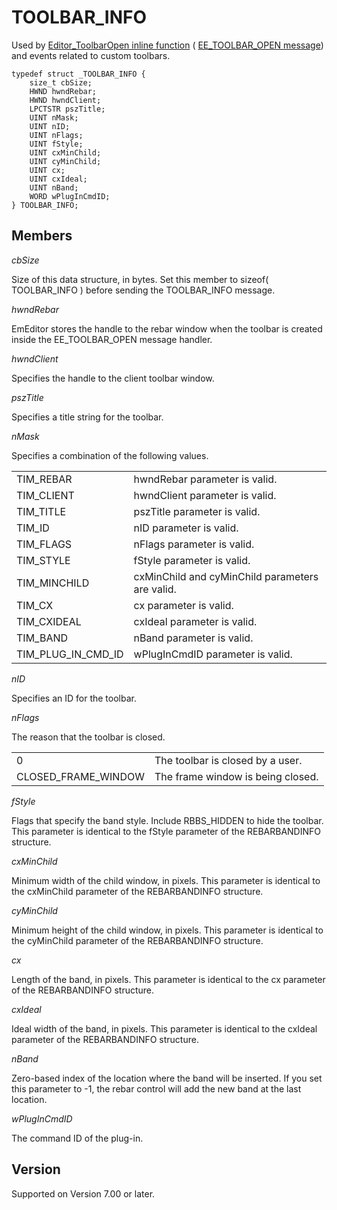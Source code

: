 # TOOLBAR\_INFO

Used by [Editor\_ToolbarOpen inline function](../macro/editor_toolbaropen) ( [EE\_TOOLBAR\_OPEN message](../message/ee_toolbar_open)) and events related to custom toolbars.

```
typedef struct _TOOLBAR_INFO {
	size_t cbSize;
	HWND hwndRebar;
	HWND hwndClient;
	LPCTSTR pszTitle;
	UINT nMask;
	UINT nID;
	UINT nFlags;
	UINT fStyle;
	UINT cxMinChild;
	UINT cyMinChild;
	UINT cx;
	UINT cxIdeal;
	UINT nBand;
	WORD wPlugInCmdID;
} TOOLBAR_INFO;
```

## Members

_cbSize_

Size of this data structure, in bytes. Set this member to sizeof( TOOLBAR\_INFO ) before sending the TOOLBAR\_INFO message.

_hwndRebar_

EmEditor stores the handle to the rebar window when the toolbar is created inside the EE\_TOOLBAR\_OPEN message handler.

_hwndClient_

Specifies the handle to the client toolbar window.

_pszTitle_

Specifies a title string for the toolbar.

_nMask_

Specifies a combination of the following values.

|     |     |
| --- | --- |
| TIM\_REBAR | hwndRebar parameter is valid. |
| TIM\_CLIENT | hwndClient parameter is valid. |
| TIM\_TITLE | pszTitle parameter is valid. |
| TIM\_ID | nID parameter is valid. |
| TIM\_FLAGS | nFlags parameter is valid. |
| TIM\_STYLE | fStyle parameter is valid. |
| TIM\_MINCHILD | cxMinChild and cyMinChild parameters are valid. |
| TIM\_CX | cx parameter is valid. |
| TIM\_CXIDEAL | cxIdeal parameter is valid. |
| TIM\_BAND | nBand parameter is valid. |
| TIM\_PLUG\_IN\_CMD\_ID | wPlugInCmdID parameter is valid. |

_nID_

Specifies an ID for the toolbar.

_nFlags_

The reason that the toolbar is closed.

|     |     |
| --- | --- |
| 0 | The toolbar is closed by a user. |
| CLOSED\_FRAME\_WINDOW | The frame window is being closed. |

_fStyle_

Flags that specify the band style. Include RBBS\_HIDDEN to hide the toolbar. This parameter is identical to the fStyle parameter of the REBARBANDINFO structure.

_cxMinChild_

Minimum width of the child window, in pixels. This parameter is identical to the cxMinChild parameter of the REBARBANDINFO structure.

_cyMinChild_

Minimum height of the child window, in pixels. This parameter is identical to the cyMinChild parameter of the REBARBANDINFO structure.

_cx_

Length of the band, in pixels. This parameter is identical to the cx parameter of the REBARBANDINFO structure.

_cxIdeal_

Ideal width of the band, in pixels. This parameter is identical to the cxIdeal parameter of the REBARBANDINFO structure.

_nBand_

Zero-based index of the location where the band will be inserted. If you set this parameter to -1, the rebar control will add the new band at the last location.

_wPlugInCmdID_

The command ID of the plug-in.

## Version

Supported on Version 7.00 or later.
